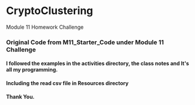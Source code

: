 # CryptoClustering
Module 11 Homework Challenge
### Original Code from M11_Starter_Code under Module 11 Challenge
#### 
#### I followed the examples in the activities directory, the class notes and  It's all my programming. 

#### Including the read csv file in Resources directory

#### Thank You. 
